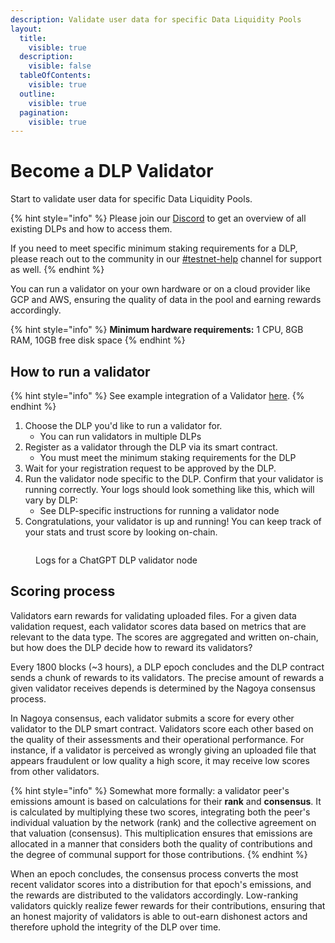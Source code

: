 ```yaml
---
description: Validate user data for specific Data Liquidity Pools
layout:
  title:
    visible: true
  description:
    visible: false
  tableOfContents:
    visible: true
  outline:
    visible: true
  pagination:
    visible: true
---
```


# Become a DLP Validator

Start to validate user data for specific Data Liquidity Pools.

{% hint style="info" %}
Please join our [Discord](https://discord.com/invite/Wv2vtBazMR) to get an overview of all existing DLPs and how to access them.

If you need to meet specific minimum staking requirements for a DLP, please reach out to the community in our [#testnet-help](https://discord.com/channels/1239717483536187504/1243719189223571456) channel for support as well.
{% endhint %}

You can run a validator on your own hardware or on a cloud provider like GCP and AWS, ensuring the quality of data in the pool and earning rewards accordingly.&#x20;

{% hint style="info" %}
**Minimum hardware requirements:** 1 CPU, 8GB RAM, 10GB free disk space
{% endhint %}

## How to run a validator

{% hint style="info" %}
See example integration of a Validator [here](https://github.com/vana-com/vana-dlp-chatgpt/blob/main/docs/running\_on\_testnet.md#running-a-validator-on-an-existing-dlp).
{% endhint %}

1. Choose the DLP you'd like to run a validator for.
   * You can run validators in multiple DLPs
2. Register as a validator through the DLP via its smart contract.
   * You must meet the minimum staking requirements for the DLP
3. Wait for your registration request to be approved by the DLP.
4. Run the validator node specific to the DLP. Confirm that your validator is running correctly. Your logs should look something like this, which will vary by DLP:
   * See DLP-specific instructions for running a validator node
5. Congratulations, your validator is up and running! You can keep track of your stats and trust score by looking on-chain.&#x20;

<figure><img src="../../../.gitbook/assets/Screenshot 2024-05-27 at 1.27.48 PM.png" alt=""><figcaption><p>Logs for a ChatGPT DLP validator node</p></figcaption></figure>

## Scoring process

Validators earn rewards for validating uploaded files. For a given data validation request, each validator scores data based on metrics that are relevant to the data type. The scores are aggregated and written on-chain, but how does the DLP decide how to reward its validators?

Every 1800 blocks (\~3 hours), a DLP epoch concludes and the DLP contract sends a chunk of rewards to its validators. The precise amount of rewards a given validator receives depends is determined by the Nagoya consensus process.

In Nagoya consensus, each validator submits a score for every other validator to the DLP smart contract. Validators score each other based on the quality of their assessments and their operational performance. For instance, if a validator is perceived as wrongly giving an uploaded file that appears fraudulent or low quality a high score, it may receive low scores from other validators.

{% hint style="info" %}
Somewhat more formally: a validator peer's emissions amount is based on calculations for their **rank** and **consensus**. It is calculated by multiplying these two scores, integrating both the peer's individual valuation by the network (rank) and the collective agreement on that valuation (consensus). This multiplication ensures that emissions are allocated in a manner that considers both the quality of contributions and the degree of communal support for those contributions.
{% endhint %}

When an epoch concludes, the consensus process converts the most recent validator scores into a distribution for that epoch's emissions, and the rewards are distributed to the validators accordingly. Low-ranking validators quickly realize fewer rewards for their contributions, ensuring that an honest majority of validators is able to out-earn dishonest actors and therefore uphold the integrity of the DLP over time.
